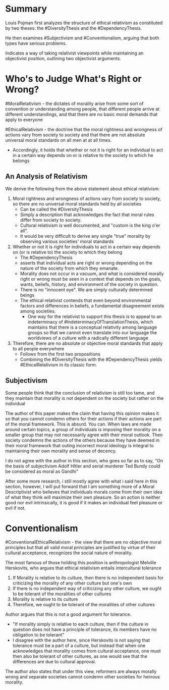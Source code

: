 # Summary
Louis Pojman first analyzes the structure of ethical relativism as constituted by two theses: the #DiversityThesis and the #DependencyThesis.

He then examines #Subjectivism and #Conventionalism, arguing that both types have serious problems.

Indicates a way of taking relativist viewpoints while maintaining an objectivist position, outlining two objectivist arguments.

# Who's to Judge What's Right or Wrong?
#MoralRelativism - the dictates of morality arise from some sort of convention or understanding among people, that different people arrive at different understandings, and that there are no basic moral demands that apply to everyone

#EthicalRelativism - the doctrine that the moral rightness and wrongness of actions vary from society to society and that there are not absolute universal moral standards on all men at at all times.
- Accordingly, it holds that whether or not it is right for an individual to act in a certain way depends on or is relative to the society to which he belongs

## An Analysis of Relativism
We derive the following from the above statement about ethical relativism:
1. Moral rightness and wrongness of actions vary from society to society, so there are no universal moral standards held by all societies
	- Can be called the #DiversityThesis 
	- Simply a description that acknowledges the fact that moral rules differ from society to society.
	- Cultural relativism is well documented, and "custom is the king o'er all".
	- It would be very difficult to derive any single "true" morality by observing various societies' moral standards
2. Whether or not it is right for individuals to act in a certain way depends on (or is relative to) the society to which they belong
	- The #DependencyThesis 
	- asserts that individual acts are right or wrong depending on the nature of the society from which they emanate.
	- Morality does not occur in a vacuum, and what is considered morally right or wrong must be seen in a context that depends on the goals, wants, beliefs, history, and environment of the society in question.
	- There is no "innocent eye". We are simply culturally determined beings
	- The ethical relativist contends that even beyond environmental factors and differences in beliefs, a fundamental disagreement exists among societies.
		- One way for the relativist to support this thesis is to appeal to an indeterminacy of #IndeterminacyOfTranslationThesis, which maintains that there is a conceptual relativity among language groups so that we cannot even translate into our language the worldviews of a culture with a radically different language
3. Therefore, there are no absolute or objective moral standards that apply to all people everywhere
	- Follows from the first two propositions
	- Combining the #DiversityThesis with the #DependencyThesis yields #EthicalRelativism in its classic form. 

## Subjectivism
Some people think that the conclusion of relativism is still too tame, and they maintain that morality is not dependent on the society but rather on the individual

The author of this paper makes the claim that having this opinion makes it so that you cannot condemn others for their actions if their actions are part of the moral framework. This is absurd. You can. When laws are made around certain topics, a group of individuals is imposing their morality on a smaller group that may not necessarily agree with their moral outlook. Then society condemns the actions of the others because they have deemed in their moral framework that outing incorrect moral ideology is integral to maintaining their own morality and sense of decency.

I do not agree with the author in this section, who goes so far as to say, "On the basis of subjectivism Adolf HItler and serial murderer Ted Bundy could be considered as moral as Gandhi"

After some more research, i still mostly agree with what i said here in this section, however, I will put forward that I am something more of a Moral Descriptivist who believes that individuals morals come from their own idea of what they think will maximize their own pleasure. So an action is neither good nor evil intrinsically, it is good if it makes an individual feel pleasure or evil if not. 

# Conventionalism
#ConventionalEthicalRelativism - the view that there are no objective moral principles but that all valid moral principles are justified by virtue of their cultural acceptance, recognizes the social nature of morality.

The most famous of those holding this position is anthropologist Melville Herskovits, who argues that ethical relativism entails intercultural tolerance
1. If Morality is relative to its culture, then there is no independent basis for criticizing the morality of any other culture but one's own
2. If there is no independent way of criticizing any other culture, we ought to be tolerant of the moralities of other cultures
3. Morality is relative to its culture
4. Therefore, we ought to be tolerant of the moralities of other cultures

Author argues that this is not a good argument for tolerance.
- "If morality simply is relative to each culture, then if the culture in question does not have a principle of tolerance, its members have no obligation to be tolerant"
- I disagree with the author here, since Herskovits is not saying that tolerance must be a part of a culture, but instead that when one acknowledges that morality comes from cultural acceptance, one must then also be tolerant of other cultures, as one would see that the differences are due to cultural approval.

The author also states that under this view, reformers are always morally wrong and separate societies cannot condemn other societies for heinous morality.

